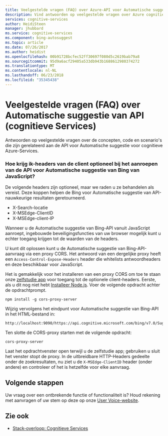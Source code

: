 ```yaml
---
title: Veelgestelde vragen (FAQ) over Azure-API voor Automatische suggestie | Microsoft Docs
description: Vind antwoorden op veelgestelde vragen over Azure cognitieve Services voor Automatische suggestie API in Azure.
services: cognitive-services
author: HeidiSteen
manager: jhubbard
ms.service: cognitive-services
ms.component: bing-autosuggest
ms.topic: article
ms.date: 07/26/2017
ms.author: heidist
ms.openlocfilehash: 00b91728bcfec52ff30697f080d5c2619bab79a8
ms.sourcegitcommit: 95d9a6acf29405a533db943b1688612980374272
ms.translationtype: MT
ms.contentlocale: nl-NL
ms.lasthandoff: 06/23/2018
ms.locfileid: "35345438"
---
```

# <a name="frequently-asked-questions-faq-about-autosuggest-api-cognitive-services"></a>Veelgestelde vragen (FAQ) over Automatische suggestie van API (cognitieve Services)
 
 Antwoorden op veelgestelde vragen over de concepten, code en scenario's die zijn gerelateerd aan de API voor Automatische suggestie voor cognitieve Azure-Services.

### <a name="how-do-i-get-the-optional-client-headers-when-calling-the-bing-autosuggest-api-from-javascript"></a>Hoe krijg ik-headers van de client optioneel bij het aanroepen van de API voor Automatische suggestie van Bing van JavaScript?

De volgende headers zijn optioneel, maar we raden u ze behandelen als vereist. Deze koppen helpen de Bing voor Automatische suggestie van API-nauwkeurige resultaten geretourneerd.

- X-Search-locatie
- X-MSEdge-ClientID
- X-MSEdge-client-IP

Wanneer u de Automatische suggestie van Bing-API vanuit JavaScript aanroept, ingebouwde beveiligingsfuncties van uw browser mogelijk kunt u echter toegang krijgen tot de waarden van de headers.

U kunt dit oplossen kunt u de Automatische suggestie van Bing-API-aanvraag via een proxy CORS. Het antwoord van een dergelijke proxy heeft een `Access-Control-Expose-Headers` header die whitelists antwoordheaders en deze beschikbaar voor JavaScript.

Het is gemakkelijk voor het installeren van een proxy CORS om toe te staan onze [zelfstudie app](tutorials/autosuggest.md) voor toegang tot de optionele client-headers. Eerste, als u dit nog niet hebt [Installeer Node.js](https://nodejs.org/en/download/). Voer de volgende opdracht achter de opdrachtprompt.

    npm install -g cors-proxy-server

Wijzig vervolgens het eindpunt voor Automatische suggestie van Bing-API in het HTML-bestand in:

    http://localhost:9090/https://api.cognitive.microsoft.com/bing/v7.0/Suggestions

Ten slotte de CORS-proxy starten met de volgende opdracht:

    cors-proxy-server

Laat het opdrachtvenster open terwijl u de zelfstudie app; gebruiken u sluit het venster stopt de proxy. In de uitbreidbare HTTP-Headers gedeelte onder de zoekresultaten, nu ziet u de `X-MSEdge-ClientID` header (onder andere) en controleer of het is hetzelfde voor elke aanvraag.

## <a name="next-steps"></a>Volgende stappen

Uw vraag over een ontbrekende functie of functionaliteit is? Houd rekening met aanvragen of uw stem op deze op onze [User Voice-website](https://cognitive.uservoice.com/).

## <a name="see-also"></a>Zie ook

- [Stack-overloop: Cognitieve Services](http://stackoverflow.com/questions/tagged/microsoft-cognitive)
